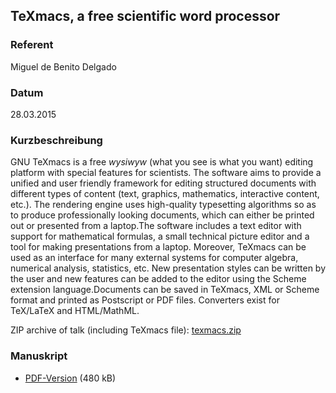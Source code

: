 ## TeXmacs, a free scientific word processor


### Referent
Miguel de Benito Delgado

### Datum
28.03.2015

### Kurzbeschreibung
GNU TeXmacs is a free _wysiwyw_ (what you see is what you want) editing
platform with special features for scientists. The software aims to provide a
unified and user friendly framework for editing structured documents with
different types of content (text, graphics, mathematics, interactive content,
etc.). The rendering engine uses high-quality typesetting algorithms so as to
produce professionally looking documents, which can either be printed out or
presented from a laptop.The software includes a text editor with support for
mathematical formulas, a small technical picture editor and a tool for making
presentations from a laptop. Moreover, TeXmacs can be used as an interface for
many external systems for computer algebra, numerical analysis, statistics,
etc. New presentation styles can be written by the user and new features can be
added to the editor using the Scheme extension language.Documents can be saved
in TeXmacs, XML or Scheme format and printed as Postscript or PDF files.
Converters exist for TeX/LaTeX and HTML/MathML.

ZIP archive of talk (including TeXmacs file): [texmacs.zip](/download/Vortraege/texmacs.zip)

### Manuskript

* [PDF-Version](/download/Vortraege/TeXmacs_LIT_2015.pdf) (480 kB)
